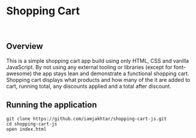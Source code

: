 # Shopping Cart
<br>

## Overview
  This is a simple shopping cart app build using only HTML, CSS and vanilla JavaScript. By not using any external tooling or libraries (except for font-awesome)
  the app stays lean and demonstrate a functional shopping cart. Shopping cart displays what products and how many of the it are added to cart, running total,
  any discounts applied and a total after discount.

## Running the application
```
git clone https://github.com/iamjakhtar/shopping-cart-js.git
cd shopping-cart-js
open index.html
```
